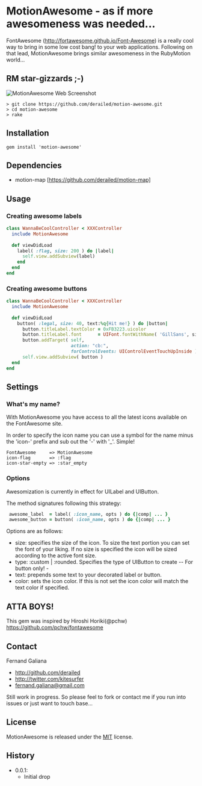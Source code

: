 # MotionAwesome - as if more awesomeness was needed...

FontAwesome (http://fortawesome.github.io/Font-Awesome) is a really cool way to bring in some 
low cost bang! to your web applications. 
Following on that lead, MotionAwesome brings similar awesomeness in the RubyMotion world...
 
 
## RM star-gizzards ;-)

![MotionAwesome Web Screenshot](https://raw.github.com/derailed/motion_awesome/assets/a.png)

```
> git clone https://github.com/derailed/motion-awesome.git
> cd motion-awesome
> rake
```

## Installation

```
gem install 'motion-awesome'
```

## Dependencies

- motion-map [https://github.com/derailed/motion-map]

## Usage

### Creating awesome labels

```ruby
class WannaBeCoolController < XXXController
  include MotionAwesome
  
  def viewDidLoad
    label( :flag, size: 200 ) do |label|
      self.view.addSubview(label)
    end
  end
end
```

### Creating awesome buttons

```ruby
class WannaBeCoolController < XXXController
  include MotionAwesome
  
  def viewDidLoad
    button( :legal, size: 40, text:%q{Hit me!} ) do |button|
      button.titleLabel.textColor = 0xFB3223.uicolor
      button.titleLabel.font      = UIFont.fontWithName( 'GillSans', size:30 )
      button.addTarget( self,
                        action: "cb:",
                        forControlEvents: UIControlEventTouchUpInside )
      self.view.addSubview( button )
  end
end
```

## Settings


### What's my name?

With MotionAwesome you have access to all the latest icons available on the FontAwesome site.

In order to specify the icon name you can use a symbol for the name minus the 'icon-' prefix and
sub out the '-' with '_'. Simple!

```
FontAwesome     => MotionAwesome
icon-flag       => :flag
icon-star-empty => :star_empty
```

### Options

Awesomization is currently in effect for UILabel and UIButton. 

The method signatures following this strategy:

```ruby
 awesome_label  = label( :icon_name, opts ) do {|comp| ... }
 awesome_button = button( :icon_name, opts ) do {|comp| ... } 
```

Options are as follows:

+ size:  specifies the size of the icon. To size the text portion you can set the font of your liking.
         If no size is specified the icon will be sized according to the active font size.
+ type:  :custom | :rounded. Specifies the type of UIButton to create -- For button only! - 
+ text:  prepends some text to your decorated label or button.
+ color: sets the icon color. If this is not set the icon color will match the text color if specified.


## ATTA BOYS!

This gem was inspired by Hiroshi Horiki(@pchw) https://github.com/pchw/fontawesome


## Contact

Fernand Galiana

- http://github.com/derailed
- http://twitter.com/kitesurfer
- <fernand.galiana@gmail.com>

Still work in progress. So please feel to fork or contact me if you run into issues or
just want to touch base...


## License

MotionAwesome is released under the [MIT](http://opensource.org/licenses/MIT) license.


## History
  + 0.0.1:
    + Initial drop